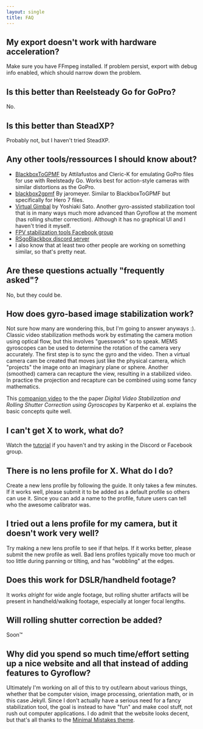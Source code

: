 ```yaml
---
layout: single
title: FAQ
---
```


## My export doesn't work with hardware acceleration?
Make sure you have FFmpeg installed. If problem persist, export with debug info enabled, which should narrow down the problem.


## Is this better than Reelsteady Go for GoPro?
No.

## Is this better than SteadXP?
Probably not, but I haven't tried SteadXP.

## Any other tools/ressources I should know about?
* [BlackboxToGPMF](https://github.com/Cleric-K/BlackboxToGPMF/tree/gui) by Attilafustos and Cleric-K for emulating GoPro files for use with Reelsteady Go. Works best for action-style cameras with similar distortions as the GoPro.
* [blackbox2gpmf](https://github.com/jaromeyer/blackbox2gpmf) By jaromeyer. Similar to BlackboxToGPMF but specifically for Hero 7 files.
* [Virtual Gimbal](https://github.com/yossato/virtualGimbal) by Yoshiaki Sato. Another gyro-assisted stabilization tool that is in many ways much more advanced than Gyroflow at the moment (has rolling shutter correction). Although it has no graphical UI and I haven't tried it myself.
* [FPV stabilization tools Facebook group](https://www.facebook.com/groups/fpvtools)
* [RSgoBlackbox discord server](https://discord.gg/2He3XTjtpt)
* I also know that at least two other people are working on something similar, so that's pretty neat.

## Are these questions actually "frequently asked"?
No, but they could be.

## How does gyro-based image stabilization work?
Not sure how many are wondering this, but I'm going to answer anyways :). Classic video stabilization methods work by estimating the camera motion using optical flow, but this involves "guesswork" so to speak.
MEMS gyroscopes can be used to determine the rotation of the camera very accurately. The first step is to sync the gyro and the video. Then a virtual camera cam be created that moves just like the physical camera, which "projects" the image onto an imaginary plane or sphere. Another (smoothed) camera can recapture the view, resulting in a stabilized video. In practice the projection and recapture can be combined using some fancy mathematics. 

This [companion video](https://youtu.be/I54X4NRuB-Q) to the the paper _Digital Video Stabilization and Rolling Shutter Correction using Gyroscopes_ by Karpenko et al. explains the basic concepts quite well. 

## I can't get X to work, what do?
Watch the [tutorial](https://youtu.be/NFsTb_f7y8s) if you haven't and try asking in the Discord or Facebook group.

## There is no lens profile for X. What do I do?
Create a new lens profile by following the guide. It only takes a few minutes. If it works well, please submit it to be added as a default profile so others can use it.
Since you can add a name to the profile, future users can tell who the awesome calibrator was.

## I tried out a lens profile for my camera, but it doesn't work very well?
Try making a new lens profile to see if that helps. If it works better, please submit the new profile as well. Bad lens profiles typically move too much or too little during panning or tilting, and has "wobbling" at the edges.

## Does this work for DSLR/handheld footage?
It works *alright* for wide angle footage, but rolling shutter artifacts will be present in handheld/walking footage, especially at longer focal lengths.

## Will rolling shutter correction be added?
Soon™

## Why did you spend so much time/effort setting up a nice website and all that instead of adding features to Gyroflow?
Ultimately I'm working on all of this to try out/learn about various things, whether that be computer vision, image processing, orientation math, or in this case Jekyll. Since I don't actually have a serious need for a fancy stabilization tool, the goal is instead to have "fun" and make cool stuff, not rush out computer applications. I do admit that the website looks decent, but that's all thanks to the [Minimal Mistakes theme](https://mmistakes.github.io/minimal-mistakes/).